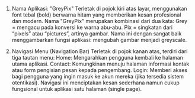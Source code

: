 1. Nama Aplikasi: "GreyPix"
Terletak di pojok kiri atas layar, menggunakan font tebal (bold) berwarna hitam yang memberikan kesan profesional dan modern.
Nama "GreyPix" merupakan kombinasi dari dua kata:
Grey = mengacu pada konversi ke warna abu-abu.
Pix = singkatan dari “pixels” atau “pictures”, artinya gambar.
Nama ini dengan sangat baik menggambarkan fungsi aplikasi: mengubah gambar menjadi greyscale.

2. Navigasi Menu (Navigation Bar)
Terletak di pojok kanan atas, terdiri dari tiga tautan menu:
Home: Mengarahkan pengguna kembali ke halaman utama aplikasi.
Contact: Kemungkinan menuju halaman informasi kontak atau form pengisian pesan kepada pengembang.
Login: Memberi akses bagi pengguna yang ingin masuk ke akun mereka (jika tersedia sistem otentikasi).
Navigasi ini menciptakan kesan sederhana namun cukup fungsional untuk aplikasi satu halaman (single page).

